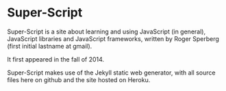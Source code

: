 # Super-Script

Super-Script is a site about learning and using JavaScript (in general), JavaScript libraries and JavaScript frameworks, written by Roger Sperberg (first initial lastname at gmail).

It first appeared in the fall of 2014.

Super-Script makes use of the Jekyll static web generator, with all source files here on github and the site hosted on Heroku.

